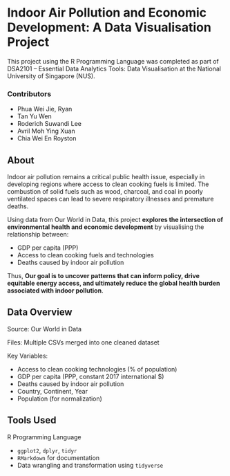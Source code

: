 # Indoor Air Pollution and Economic Development: A Data Visualisation Project
This project using the R Programming Language was completed as part of DSA2101 – Essential Data Analytics Tools: Data Visualisation at the National University of Singapore (NUS). 

### Contributors
- Phua Wei Jie, Ryan
- Tan Yu Wen
- Roderich Suwandi Lee
- Avril Moh Ying Xuan
- Chia Wei En Royston

## About
Indoor air pollution remains a critical public health issue, especially in developing regions where access to clean cooking fuels is limited. The combustion of solid fuels such as wood, charcoal, and coal in poorly ventilated spaces can lead to severe respiratory illnesses and premature deaths.

Using data from Our World in Data, this project **explores the intersection of environmental health and economic development** by visualising the relationship between:
 - GDP per capita (PPP)
 - Access to clean cooking fuels and technologies
 - Deaths caused by indoor air pollution

Thus, **Our goal is to uncover patterns that can inform policy, drive equitable energy access, and ultimately reduce the global health burden associated with indoor pollution**.

## Data Overview
Source: Our World in Data

Files: Multiple CSVs merged into one cleaned dataset

Key Variables:
- Access to clean cooking technologies (% of population)
- GDP per capita (PPP, constant 2017 international $)
- Deaths caused by indoor air pollution
- Country, Continent, Year
- Population (for normalization)

## Tools Used
R Programming Language
 - `ggplot2`, `dplyr`, `tidyr`
 - `RMarkdown` for documentation
 - Data wrangling and transformation using `tidyverse`

